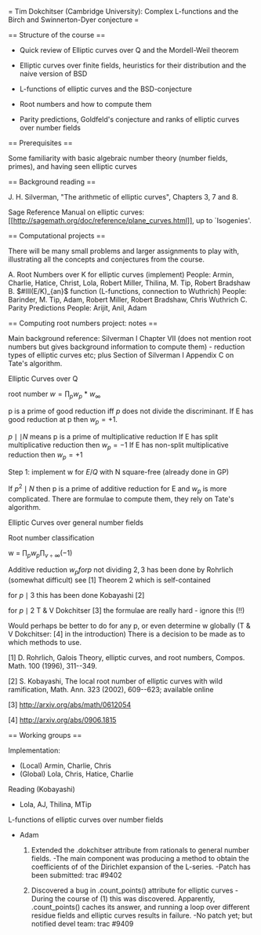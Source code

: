= Tim Dokchitser (Cambridge University): Complex L-functions and the Birch and Swinnerton-Dyer conjecture =

== Structure of the course ==

 * Quick review of Elliptic curves over Q and the Mordell-Weil theorem

 * Elliptic curves over finite fields, heuristics for their distribution and the naive version of BSD

 * L-functions of elliptic curves and the BSD-conjecture

 * Root numbers and how to compute them

 * Parity predictions, Goldfeld's conjecture and ranks of elliptic curves over number fields

== Prerequisites ==

Some familiarity with basic algebraic number theory (number fields, primes), and having seen elliptic curves

== Background reading ==

J. H. Silverman, "The arithmetic of elliptic curves", Chapters 3, 7 and 8.

Sage Reference Manual on elliptic curves: [[http://sagemath.org/doc/reference/plane_curves.html]], up to `Isogenies'.

== Computational projects ==

There will be many small problems and larger assignments to play with, illustrating all the concepts and conjectures from the course.

A. Root Numbers over K for elliptic curves (implement) 
      People: Armin, Charlie, Hatice, Christ, Lola, Robert Miller, Thilina, M. Tip, Robert Bradshaw
B. $#III(E/K)_{an}$ function (L-functions, connection to Wuthrich)
      People: Barinder, M. Tip, Adam, Robert Miller, Robert Bradshaw, Chris Wuthrich
C. Parity Predictions
      People: Arijit, Anil, Adam

== Computing root numbers project: notes ==

Main background reference:
Silverman I Chapter VII (does not mention root numbers but gives background information to compute them) - reduction types of elliptic curves etc; plus Section of Silverman I Appendix C on Tate's algorithm. 

Elliptic Curves over Q

root number $w = \prod_p w_p$ * $w_\infty$

p is a prime of good reduction iff $p$ does not divide the discriminant.
If E has good reduction at p then $w_p = +1$. 

$p \mid \mid N$ means p is a prime of multiplicative reduction
If E has split multiplicative reduction then $w_p = -1$
If E has non-split multiplicative reduction then $w_p = +1$


Step 1: implement w for $E/Q$ with N square-free (already done in GP)

If $p^2\mid N$ then p is a prime of additive reduction for E and $w_p$ is more complicated. There are formulae to compute them, they rely on Tate's algorithm.

Elliptic Curves over general number fields

Root number classification

w = $\prod_p w_p \prod_{v\div \infty} (-1)$

Additive reduction
$w_p for p$ not dividing $2,3$ has been done by Rohrlich (somewhat difficult) see [1] Theorem 2 which is self-contained 

for $p \mid 3$ this has been done Kobayashi [2]

for $p \mid 2$ T & V Dokchitser [3] the formulae are really hard - ignore this (!!)

Would perhaps be better to do for any p, or even determine w globally (T & V Dokchitser: [4] in the introduction) 
There is a decision to be made as to which methods to use.

[1] D. Rohrlich, Galois Theory, elliptic curves, and root numbers,
Compos. Math. 100 (1996), 311--349.

[2] S. Kobayashi, The local root number of elliptic curves with wild
ramification, Math. Ann. 323 (2002), 609--623; available online

[3] http://arxiv.org/abs/math/0612054

[4] http://arxiv.org/abs/0906.1815

== Working groups ==

Implementation:
   * (Local) Armin, Charlie, Chris
   * (Global) Lola, Chris, Hatice, Charlie 

Reading (Kobayashi)
   * Lola, AJ, Thilina, MTip

L-functions of elliptic curves over number fields
   * Adam
        1. Extended the .dokchitser attribute from rationals to general number fields.
            -The main component was producing a method to obtain the coefficients of
             of the Dirichlet expansion of the L-series.
            -Patch has been submitted: trac #9402


        2. Discovered a bug in .count_points() attribute for elliptic curves
            -During the course of (1) this was discovered. Apparently, .count_points()
             caches its answer, and running a loop over different residue fields and 
             elliptic curves results in failure.
            -No patch yet; but notified devel team: trac #9409
